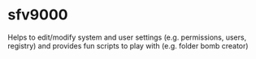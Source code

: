 # sfv9000
Helps to edit/modify system and user settings (e.g. permissions, users, registry) and provides fun scripts to play with (e.g. folder bomb creator)
